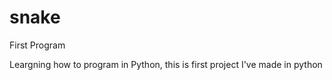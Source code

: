 # snake
First Program


Leargning how to program in Python, this is first project I've made in python
